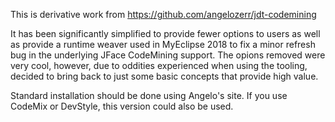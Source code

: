 This is derivative work from https://github.com/angelozerr/jdt-codemining

It has been significantly simplified to provide fewer options to users as well as provide
a runtime weaver used in MyEclipse 2018 to fix a minor refresh bug in the underlying 
JFace CodeMining support.  The opions removed were very cool, however, due to oddities experienced
when using the tooling, decided to bring back to just some basic concepts that provide high value.

Standard installation should be done using Angelo's site.  If you use CodeMix or DevStyle,
this version could also be used.